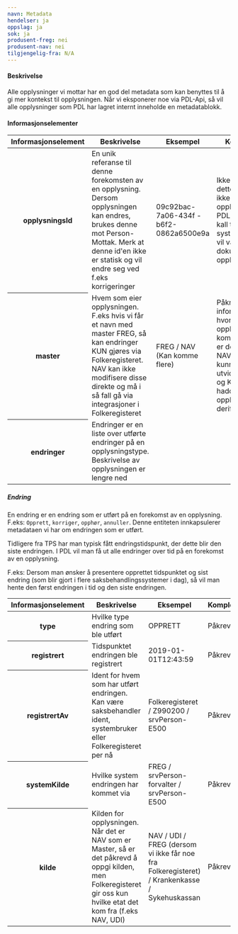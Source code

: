 ```yaml
---
navn: Metadata
hendelser: ja
oppslag: ja
sok: ja
produsent-freg: nei
produsent-nav: nei
tilgjengelig-fra: N/A
---
```


#### Beskrivelse
Alle opplysninger vi mottar har en god del metadata som kan benyttes til å gi mer kontekst til opplysningen.
Når vi eksponerer noe via PDL-Api, så vil alle opplysninger som PDL har lagret internt inneholde en metadatablokk.

#### Informasjonselementer
<table class="table">
  <thead>
    <tr>
      <th>Informasjonselement</th>
      <th>Beskrivelse</th>
      <th>Eksempel</th>
      <th>Kompletthet</th>
    </tr>
  </thead>
    <tbody>
      <tr>
        <th scope="row">opplysningsId</th>
        <td>En unik referanse til denne forekomsten av en opplysning. Dersom opplysningen kan endres, brukes denne mot Person-Mottak. Merk at denne id'en ikke er statisk og vil endre seg ved f.eks korrigeringer</td>
        <td>09c92bac-7a06-434f -b6f2-0862a6500e9a</td>
        <td>Ikke påkrevd, dette skjer når vi ikke har lagret opplysningen i PDL, men gjør et kall til andre systemer. Dette vil være dokumentert på opplysningstypen</td>
      </tr>
      <tr>
        <th scope="row">master</th>
        <td>Hvem som eier opplysningen. F.eks hvis vi får et navn med master FREG, så kan endringer KUN gjøres via Folkeregisteret. NAV kan ikke modifisere disse direkte og må i så fall gå via integrasjoner i Folkeregisteret</td>
        <td>FREG / NAV (Kan komme flere)</td>
        <td>Påkrevd. Vi vil informere om hvor opplysningen kommer fra. I dag er det i FREG og NAV, men f.eks kunne man ha utvidet med UDI og KRR dersom vi hadde tatt inn opplysnigner derifra</td>
      </tr>
      <tr>
        <th scope="row">endringer</th>
        <td>Endringer er en liste over utførte endringer på en opplysningstype. Beskrivelse av opplysningen er lengre ned</td>
        <td></td>
        <td></td>
      </tr>
    </tbody>
</table>


##### Endring
En endring er en endring som er utført på en forekomst av en opplysning. F.eks: `Opprett`, `korriger`, `opphør`, `annuller`.
Denne entiteten innkapsulerer metadataen vi har om endringen som er utført.

Tidligere fra TPS har man typisk fått endringstidspunkt, der dette blir den siste endringen. I PDL vil man få ut alle endringer over tid på en forekomst av en opplysning.

F.eks: Dersom man ønsker å presentere opprettet tidspunktet og sist endring (som blir gjort i flere saksbehandlingssystemer i dag), så vil man hente den først endringen i tid og den siste endringen.


<table class="table">
  <thead>
    <tr>
      <th>Informasjonselement</th>
      <th>Beskrivelse</th>
      <th>Eksempel</th>
      <th>Kompletthet</th>
    </tr>
  </thead>
    <tbody>
      <tr>
        <th scope="row">type</th>
        <td>Hvilke type endring som ble utført</td>
        <td>OPPRETT</td>
        <td>Påkrevd</td>
      </tr>
      <tr>
        <th scope="row">registrert</th>
        <td>Tidspunktet endringen ble registrert</td>
        <td>2019-01-01T12:43:59</td>
        <td>Påkrevd</td>
      </tr>
      <tr>
        <th scope="row">registrertAv</th>
        <td>Ident for hvem som har utført endringen. Kan være saksbehandler ident, systembruker eller Folkeregisteret per nå</td>
        <td>Folkeregisteret / Z990200 / srvPerson-E500</td>
        <td>Påkrevd</td>
      </tr>
      <tr>
        <th scope="row">systemKilde</th>
        <td>Hvilke system endringen har kommet via</td>
        <td>FREG / srvPerson-forvalter / srvPerson-E500</td>
        <td>Påkrevd</td>
      </tr>
      <tr>
        <th scope="row">kilde</th>
        <td>Kilden for opplysningen. Når det er NAV som er Master, så er det påkrevd å oppgi kilden, men Folkeregisteret gir oss kun hvilke etat det kom fra (f.eks NAV, UDI)</td>
        <td>NAV / UDI / FREG (dersom vi ikke får noe fra Folkeregisteret) / Krankenkasse / Sykehuskassan</td>
        <td>Påkrevd</td>
      </tr>
    </tbody>
</table>